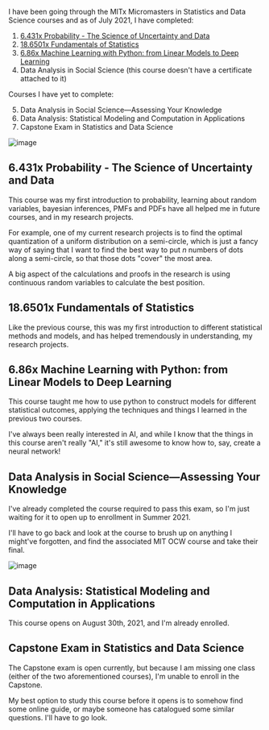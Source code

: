 I have been going through the MITx Micromasters in Statistics and Data Science courses and as of July 2021, I have completed:

1. [6.431x Probability - The Science of Uncertainty and Data](https://courses.edx.org/certificates/8f52dce30e364ab2bdacbc05b9d83bf3)
2. [18.6501x Fundamentals of Statistics](https://courses.edx.org/certificates/638eb74d2fbf49eba2fbcf72c729002b)
3. [6.86x Machine Learning with Python: from Linear Models to Deep Learning](https://courses.edx.org/certificates/8809766248b14bdf87e0f20c39a72111)
4. Data Analysis in Social Science (this course doesn't have a certificate attached to it)

Courses I have yet to complete:

5. Data Analysis in Social Science—Assessing Your Knowledge
6. Data Analysis: Statistical Modeling and Computation in Applications
7. Capstone Exam in Statistics and Data Science

![image](https://user-images.githubusercontent.com/6586811/123988494-b24dee80-d98d-11eb-8043-4b489cef6d1c.png)

## 6.431x Probability - The Science of Uncertainty and Data

This course was my first introduction to probability, learning about random variables, bayesian inferences, PMFs and PDFs have all helped me in future courses, and in my research projects.

For example, one of my current research projects is to find the optimal quantization of a uniform distribution on a semi-circle, which is just a fancy way of saying that I want to find the best way to put $n$ numbers of dots along a semi-circle, so that those dots "cover" the most area.

A big aspect of the calculations and proofs in the research is using continuous random variables to calculate the best position.

## 18.6501x Fundamentals of Statistics

Like the previous course, this was my first introduction to different statistical methods and models, and has helped tremendously in understanding, my research projects.

## 6.86x Machine Learning with Python: from Linear Models to Deep Learning

This course taught me how to use python to construct models for different statistical outcomes, applying the techniques and things I learned in the previous two courses.

I've always been really interested in AI, and while I know that the things in this course aren't really "AI," it's still awesome to know how to, say, create a neural network!

## Data Analysis in Social Science—Assessing Your Knowledge

I've already completed the course required to pass this exam, so I'm just waiting for it to open up to enrollment in Summer 2021.

I'll have to go back and look at the course to brush up on anything I might've forgotten, and find the associated MIT OCW course and take their final.

![image](https://user-images.githubusercontent.com/6586811/123988310-892d5e00-d98d-11eb-98da-f3925b97a358.png)

## Data Analysis: Statistical Modeling and Computation in Applications

This course opens on August 30th, 2021, and I'm already enrolled.

## Capstone Exam in Statistics and Data Science

The Capstone exam is open currently, but because I am missing one class (either of the two aforementioned courses), I'm unable to enroll in the Capstone.

My best option to study this course before it opens is to somehow find some online guide, or maybe someone has catalogued some similar questions. I'll have to go look.
